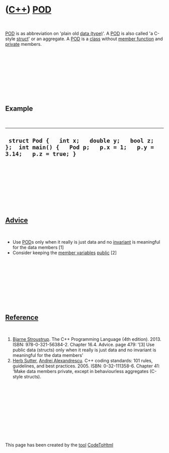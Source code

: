 



 

 

 

 

 

([C++](Cpp.htm)) [POD](CppPod.htm)
==================================

 

[POD](CppPod.htm) is as abbreviation on 'plain old [data
(type)](CppDataType.htm)'. A [POD](CppPod.htm) is also called 'a C-style
[struct](CppStruct.htm)' or an aggregate. A [POD](CppPod.htm) is a
[class](CppClass.htm) without [member function](CppMemberFunction.htm)
and [private](CppPrivate.htm) members.

 

 

 

 

 

Example
-------

 

  -------------------------------------------------------------------------------------------------------------------
  ` struct Pod {   int x;   double y;   bool z; };  int main() {   Pod p;   p.x = 1;   p.y = 3.14;   p.z = true; }`
  -------------------------------------------------------------------------------------------------------------------

 

 

 

 

 

[Advice](CppAdvice.htm)
-----------------------

 

-   Use [POD](CppPod.htm)s only when it really is just data and no
    [invariant](CppInvariant.htm) is meaningful for the data members
    \[1\]
-   Consider keeping the [member variables](CppMemberVariable.htm)
    [public](CppPublic.htm) \[2\]

 

 

 

 

 

[Reference](CppReferences.htm)
------------------------------

 

1.  [Bjarne Stroustrup](CppBjarneStroustrup.htm). The C++ Programming
    Language (4th edition). 2013. ISBN: 978-0-321-56384-2. Chapter 16.4.
    Advice. page 479: '\[3\] Use public data (structs) only when it
    really is just data and no invariant is meaningful for the data
    members'
2.  [Herb Sutter](CppHerbSutter.htm), [Andrei
    Alexandrescu](CppAndreiAlexandrescu.htm). C++ coding standards: 101
    rules, guidelines, and best practices. 2005. ISBN: 0-32-111358-6.
    Chapter 41: 'Make data members private, except in behaviourless
    aggregates (C-style structs).

 

 

 

 

 





 




This page has been created by the [tool](Tools.htm)
[CodeToHtml](ToolCodeToHtml.htm)

